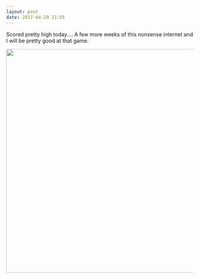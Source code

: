 ```yaml
---
layout: post
date: 2017-04-29 21:55
---
```

Scored pretty high today.... A few more weeks of this nonsense internet and I will be pretty good at that game. 

<img src="http://michal.micro.blog/uploads/2017/12980119aa.jpg" width="600" height="600" style="height: auto" />
